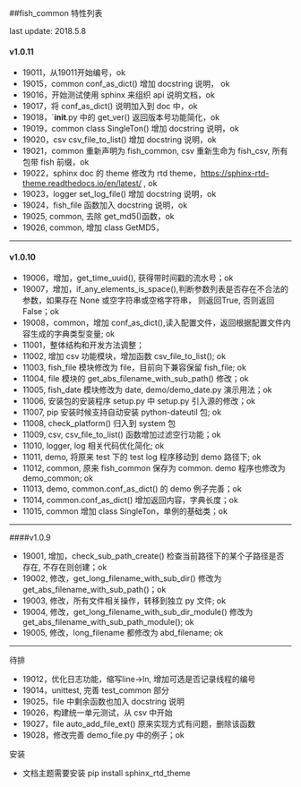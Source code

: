 ##fish_common 特性列表

last update: 2018.5.8

#### v1.0.11

* 19011，从19011开始编号，ok
* 19015，common conf_as_dict() 增加 docstring 说明， ok
* 19016，开始测试使用 sphinx 来组织 api 说明文档，ok
* 19017，将 conf_as_dict() 说明加入到 doc 中，ok
* 19018，`__init__.py 中的 get_ver() 返回版本号功能简化，ok
* 19019，common class SingleTon() 增加 docstring 说明，ok
* 19020，csv csv_file_to_list() 增加 docstring 说明，ok
* 19021，common 重新声明为 fish_common, csv 重新生命为 fish_csv, 所有包带 fish 前缀，ok
* 19022，sphinx doc 的 theme 修改为 rtd theme，https://sphinx-rtd-theme.readthedocs.io/en/latest/ , ok
* 19023，logger set_log_file() 增加 docstring 说明，ok
* 19024，fish_file 函数加入 docstring 说明，ok
* 19025, common, 去除 get_md5()函数，ok
* 19026, common, 增加 class GetMD5，

---

#### v1.0.10

* 19006，增加，get_time_uuid(), 获得带时间戳的流水号；ok
* 19007，增加，if_any_elements_is_space(),判断参数列表是否存在不合法的参数，如果存在 None 或空字符串或空格字符串，
    则返回True, 否则返回False；ok
* 19008，common，增加 conf_as_dict(),读入配置文件，返回根据配置文件内容生成的字典类型变量; ok
* 11001，整体结构和开发方法调整；
* 11002, 增加 csv 功能模块，增加函数 csv_file_to_list(); ok
* 11003, fish_file 模块修改为 file，目前向下兼容保留 fish_file; ok
* 11004, file 模块的 get_abs_filename_with_sub_path() 修改；ok
* 11005, fish_date 模块修改为 date, demo/demo_date.py 演示用法；ok
* 11006, 安装包的安装程序 setup.py 中 setup.py 引入源的修改；ok
* 11007, pip 安装时候支持自动安装 python-dateutil 包; ok
* 11008, check_platform() 归入到 system 包
* 11009, csv, csv_file_to_list() 函数增加过滤空行功能；ok
* 11010, logger, log 相关代码优化简化; ok 
* 11011, demo, 将原来 test 下的 test log 程序移动到 demo 路径下; ok
* 11012, common, 原来 fish_common 保存为 common. demo 程序也修改为 demo_common; ok
* 11013, demo, common.conf_as_dict() 的 demo 例子完善；ok
* 11014, common.conf_as_dict() 增加返回内容，字典长度；ok
* 11015, common 增加 class SingleTon，单例的基础类；ok

---

####v1.0.9

* 19001, 增加，check_sub_path_create() 检查当前路径下的某个子路径是否存在, 不存在则创建；ok
* 19002, 修改，get_long_filename_with_sub_dir() 修改为 get_abs_filename_with_sub_path()；ok
* 19003, 修改，所有文件相关操作，转移到独立 py 文件; ok
* 19004, 修改，get_long_filename_with_sub_dir_module() 修改为 get_abs_filename_with_sub_path_module(); ok
* 19005, 修改，long_filename 都修改为 abd_filename; ok

---

待排

* 19012，优化日志功能，缩写line->ln, 增加可选是否记录线程的编号
* 19014，unittest, 完善 test_common 部分
* 19025，file 中剩余函数也加入 docstring 说明
* 19026，构建统一单元测试，从 csv 中开始
* 19027，file auto_add_file_ext() 原来实现方式有问题，删除该函数
* 19028，修改完善 demo_file.py 中的例子；ok

安装

* 文档主题需要安装 pip install sphinx_rtd_theme